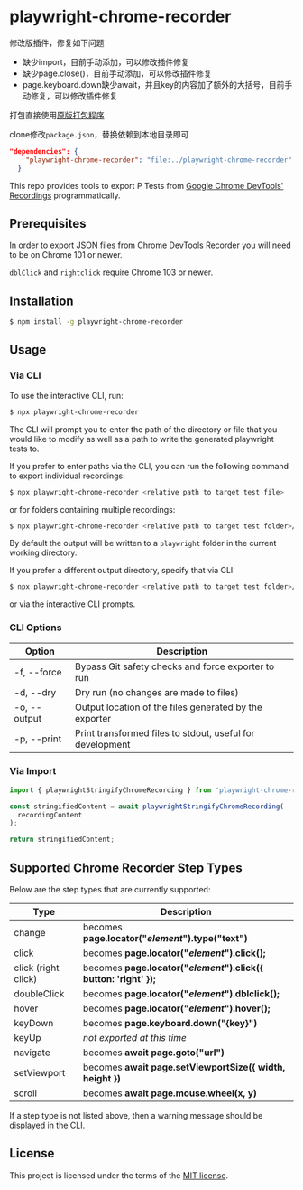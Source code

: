 # playwright-chrome-recorder

修改版插件，修复如下问题

- 缺少import，目前手动添加，可以修改插件修复
- 缺少page.close()，目前手动添加，可以修改插件修复
- page.keyboard.down缺少await，并且key的内容加了额外的大括号，目前手动修复，可以修改插件修复

打包直接使用[原版打包程序](https://github.com/AndrewUsher/playwright-recorder-extension)

clone修改`package.json`，替换依赖到本地目录即可

```json
"dependencies": {
    "playwright-chrome-recorder": "file:../playwright-chrome-recorder"
  }
```

This repo provides tools to export P Tests from [Google Chrome DevTools' Recordings](https://goo.gle/devtools-recorder) programmatically.

## Prerequisites

In order to export JSON files from Chrome DevTools Recorder you will need to be on Chrome 101 or newer.

`dblClick` and `rightclick` require Chrome 103 or newer.

## Installation

```sh
$ npm install -g playwright-chrome-recorder
```

## Usage

### Via CLI

To use the interactive CLI, run:

```sh
$ npx playwright-chrome-recorder
```

The CLI will prompt you to enter the path of the directory or file that you would like to modify as well as a path to write the generated playwright tests to.

If you prefer to enter paths via the CLI, you can run the following command to export individual recordings:

```sh
$ npx playwright-chrome-recorder <relative path to target test file>
```

or for folders containing multiple recordings:

```sh
$ npx playwright-chrome-recorder <relative path to target test folder>/*.json
```

By default the output will be written to a `playwright` folder in the current working directory.

If you prefer a different output directory, specify that via CLI:

```sh
$ npx playwright-chrome-recorder <relative path to target test folder>/*.json --output=folder-name
```

or via the interactive CLI prompts.

### CLI Options

| Option       | Description                                               |
| ------------ | --------------------------------------------------------- |
| -f, --force  | Bypass Git safety checks and force exporter to run        |
| -d, --dry    | Dry run (no changes are made to files)                    |
| -o, --output | Output location of the files generated by the exporter    |
| -p, --print  | Print transformed files to stdout, useful for development |

### Via Import

```js
import { playwrightStringifyChromeRecording } from 'playwright-chrome-recorder';

const stringifiedContent = await playwrightStringifyChromeRecording(
  recordingContent
);

return stringifiedContent;
```

## Supported Chrome Recorder Step Types

Below are the step types that are currently supported:

| Type                | Description                                   |
| ------------------- | --------------------------------------------- |
| change              | becomes **page.locator("_element_").type("text")**  |
| click               | becomes **page.locator("_element_").click();**      |
| click (right click) | becomes **page.locator("_element_").click({ button: 'right' });** |
| doubleClick         | becomes **page.locator("_element_").dblclick();**   |
| hover               | becomes **page.locator("_element_").hover();**    |
| keyDown             | becomes **page.keyboard.down("{key}")**                  |
| keyUp               | _not exported at this time_                   |
| navigate            | becomes **await page.goto("url")**                   |
| setViewport         | becomes **await page.setViewportSize({ width, height })**        |
| scroll              | becomes **await page.mouse.wheel(x, y)** |


If a step type is not listed above, then a warning message should be displayed in the CLI.

## License

This project is licensed under the terms of the [MIT license](/LICENSE).
